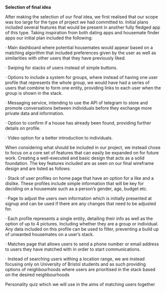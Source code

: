 **Selection of final idea**

After making the selection of our final idea, we first realised that our scope was too large for the type of project we had committed to. Initial plans included several features that would be present in another fully fledged app of this type. Taking inspiration from both dating apps and housemate finder apps our initial plan included the following:

·    Main dashboard where potential housemates would appear based on a matching algorithm that included preferences given by the user as well as similarities with other users that they have previously liked.

·    Swiping for stacks of users instead of simple buttons.

·    Options to include a system for groups, where instead of having one user profile that represents the whole group, we would have had a series of users that combine to form one entity, providing links to each user when the group is shown in the stack.

·    Messaging service, intending to use the API of telegram to store and promote conversations between individuals before they exchange more private data and information.

·    Option to confirm if a house has already been found, providing further details on profile.

·    Video option for a better introduction to individuals.

When considering what should be included in our project, we instead chose to focus on a core set of features that can easily be expanded on for future work. Creating a well-executed and basic design that acts as a solid foundation. The key features included are as seen on our final wireframe design and are listed as follows:

·    Stack of user profiles on home page that have an option for a like and a dislike. These profiles include simple information that will be key for deciding on a housemate such as a person’s gender, age, budget etc.

·    Page to adjust the users own information which is initially presented at signup and can be used if there are any changes that need to be adjusted for.

·    Each profile represents a single entity, detailing their info as well as the option of up to 4 pictures. Including whether they are a group or individual. Any data included on this profile can be used to filter, preventing a build up of unwanted housemates on a user’s stack.

·    Matches page that allows users to send a phone number or email address to users they have matched with in order to start communications.

·    Instead of searching users withing a location range, we are instead focusing only on University of Bristol students and as such providing options of neighbourhoods where users are prioritised in the stack based on the desired neighbourhoods

Personality quiz which we will use in the aims of matching users together